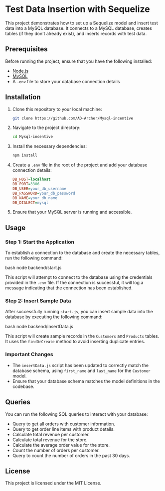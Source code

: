 # Test Data Insertion with Sequelize

This project demonstrates how to set up a Sequelize model and insert test data into a MySQL database. It connects to a MySQL database, creates tables (if they don't already exist), and inserts records with test data.

## Prerequisites

Before running the project, ensure that you have the following installed:

- [Node.js](https://nodejs.org/)
- [MySQL](https://www.mysql.com/)
- A `.env` file to store your database connection details

## Installation

1. Clone this repository to your local machine:
    ```bash
    git clone https://github.com/AD-Archer/Mysql-incentive
    ```

2. Navigate to the project directory:
    ```bash
    cd Mysql-incentive
    ```

3. Install the necessary dependencies:
    ```bash
    npm install
    ```

4. Create a `.env` file in the root of the project and add your database connection details:
    ```ini
    DB_HOST=localhost
    DB_PORT=3306
    DB_USER=your_db_username
    DB_PASSWORD=your_db_password
    DB_NAME=your_db_name
    DB_DIALECT=mysql
    ```

5. Ensure that your MySQL server is running and accessible.

## Usage

### Step 1: Start the Application

To establish a connection to the database and create the necessary tables, run the following command:

bash
node backend/start.js


This script will attempt to connect to the database using the credentials provided in the `.env` file. If the connection is successful, it will log a message indicating that the connection has been established.

### Step 2: Insert Sample Data

After successfully running `start.js`, you can insert sample data into the database by executing the following command:

bash
node backend/insertData.js

This script will create sample records in the `Customers` and `Products` tables. It uses the `findOrCreate` method to avoid inserting duplicate entries.

### Important Changes

- The `insertData.js` script has been updated to correctly match the database schema, using `first_name` and `last_name` for the `Customer` model.
- Ensure that your database schema matches the model definitions in the codebase.

## Queries

You can run the following SQL queries to interact with your database:

- Query to get all orders with customer information.
- Query to get order line items with product details.
- Calculate total revenue per customer.
- Calculate total revenue for the store.
- Calculate the average order value for the store.
- Count the number of orders per customer.
- Query to count the number of orders in the past 30 days.

## License

This project is licensed under the MIT License.
